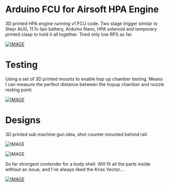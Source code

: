 # Arduino FCU for Airsoft HPA Engine

3D printed HPA engine running v1 FCU code. Two stage trigger similar to Steyr AUG, 11.1v lipo battery, Arduino Nano, HPA solenoid and temporary printed clasp to hold it all together. Tried only low RPS so far.

[![IMAGE](http://img.youtube.com/vi/vd2LqTkdPmA/0.jpg)](http://www.youtube.com/watch?v=vd2LqTkdPmA)

# Testing

Using a set of 3D printed mounts to enable hop up chamber testing. Means I can measure the perfect distance between the hopup chamber and nozzle resting point.

[![IMAGE](https://cdn.thingiverse.com/renders/83/09/9c/5d/85/23d756265b5fb482464d26b0411d2c6b_preview_featured.jpg)](https://www.thingiverse.com/thing:2850914)

# Designs

3D printed sub machine gun idea, shot counter mounted behind rail.

![IMAGE](https://cdnb.artstation.com/p/assets/images/images/002/490/405/large/christian-gross-as-01.jpg?1462368308)

![IMAGE](https://orig00.deviantart.net/c75b/f/2014/313/5/3/submachine_gun_1_lost_scene__by_cleitus2012-d85vrhs.jpg)

So far strongest contender for a body shell. Will fit all the parts inside without an issue, and I've always liked the Kriss Vector....

[![IMAGE](https://3dexport.com/items/2010/02/15/23489/25401/tdi_kriss_super_compact_3d_model_c4d_max_obj_fbx_ma_lwo_3ds_3dm_stl_314683.jpg)](https://3dexport.com/3dmodel-tdi-kriss-super-compact-25401.htm)
